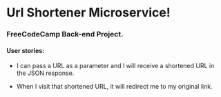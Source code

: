 # Url Shortener Microservice!

### FreeCodeCamp Back-end Project.

#### User stories:

* I can pass a URL as a parameter and I will receive a shortened URL in the JSON response.

* When I visit that shortened URL, it will redirect me to my original link.
